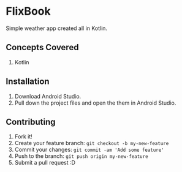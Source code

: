 # FlixBook

Simple weather app created all in Kotlin.

## Concepts Covered

1. Kotlin

## Installation

1. Download Android Studio.
2. Pull down the project files and open the them in Android Studio.

## Contributing

1. Fork it!
2. Create your feature branch: `git checkout -b my-new-feature`
3. Commit your changes: `git commit -am 'Add some feature'`
4. Push to the branch: `git push origin my-new-feature`
5. Submit a pull request :D
